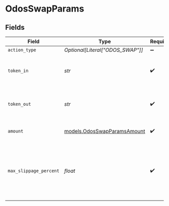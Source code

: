 # OdosSwapParams


## Fields

| Field                                                                          | Type                                                                           | Required                                                                       | Description                                                                    | Example                                                                        |
| ------------------------------------------------------------------------------ | ------------------------------------------------------------------------------ | ------------------------------------------------------------------------------ | ------------------------------------------------------------------------------ | ------------------------------------------------------------------------------ |
| `action_type`                                                                  | *Optional[Literal["ODOS_SWAP"]]*                                               | :heavy_minus_sign:                                                             | N/A                                                                            |                                                                                |
| `token_in`                                                                     | *str*                                                                          | :heavy_check_mark:                                                             | The symbol or address of the token that is to be sold.                         | 0xa0b86991c6218b36c1d19d4a2e9eb0ce3606eb48                                     |
| `token_out`                                                                    | *str*                                                                          | :heavy_check_mark:                                                             | The symbol or address of the token that is to be bought.                       | 0xdac17f958d2ee523a2206206994597c13d831ec7                                     |
| `amount`                                                                       | [models.OdosSwapParamsAmount](../models/odosswapparamsamount.md)               | :heavy_check_mark:                                                             | The amount of token_in to be sold.                                             | 1.5                                                                            |
| `max_slippage_percent`                                                         | *float*                                                                        | :heavy_check_mark:                                                             | The maximum slippage allowed in percent. e.g. `1` means `1%` slippage allowed. | 0.5                                                                            |